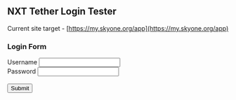 ## NXT Tether Login Tester
Current site target - [https://my.skyone.org/app](https://my.skyone.org/app)

### Login Form

<form action="https://my.skyone.org/app/api/Authentication/TetheredLogin" method="POST">
  <label for="username">Username</label>
  <input type="text" name="username" id="userName" />
  <br/>
  <label for="password">Password</label>
  <input type="password" name="password" id="password" />
  <br/>
  <br/>
  <input type="submit" name="Submit" />
</form>
